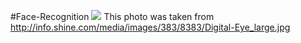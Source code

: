 #Face-Recognition
<return>
![](http://info.shine.com/media/images/383/8383/Digital-Eye_large.jpg) <return> This photo was taken from http://info.shine.com/media/images/383/8383/Digital-Eye_large.jpg
